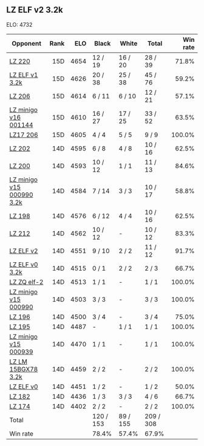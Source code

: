 ## LZ ELF v2 3.2k ##

ELO: 4732

Opponent | Rank | ELO | Black | White | Total | Win rate
---------|-----:|----:|-------|-------|-------|-------:
[LZ 220](LZ%20220.md) | 15D | 4654 | 12 / 19 | 16 / 20 | 28 / 39 | 71.8%
[LZ ELF v1 3.2k](LZ%20ELF%20v1%203.2k.md) | 15D | 4626 | 20 / 38 | 25 / 38 | 45 / 76 | 59.2%
[LZ 206](LZ%20206.md) | 15D | 4614 | 6 / 11 | 6 / 10 | 12 / 21 | 57.1%
[LZ minigo v16 001144](LZ%20minigo%20v16%20001144.md) | 15D | 4610 | 16 / 27 | 17 / 25 | 33 / 52 | 63.5%
[LZ17 206](LZ17%20206.md) | 15D | 4605 | 4 / 4 | 5 / 5 | 9 / 9 | 100.0%
[LZ 202](LZ%20202.md) | 14D | 4595 | 6 / 8 | 4 / 8 | 10 / 16 | 62.5%
[LZ 200](LZ%20200.md) | 14D | 4593 | 10 / 12 | 1 / 1 | 11 / 13 | 84.6%
[LZ minigo v15 000990 3.2k](LZ%20minigo%20v15%20000990%203.2k.md) | 14D | 4584 | 7 / 14 | 3 / 3 | 10 / 17 | 58.8%
[LZ 198](LZ%20198.md) | 14D | 4576 | 6 / 12 | 4 / 4 | 10 / 16 | 62.5%
[LZ 212](LZ%20212.md) | 14D | 4562 | 10 / 12 | - | 10 / 12 | 83.3%
[LZ ELF v2](LZ%20ELF%20v2.md) | 14D | 4551 | 9 / 10 | 2 / 2 | 11 / 12 | 91.7%
[LZ ELF v0 3.2k](LZ%20ELF%20v0%203.2k.md) | 14D | 4515 | 0 / 1 | 2 / 2 | 2 / 3 | 66.7%
[LZ ZQ elf-2](LZ%20ZQ%20elf-2.md) | 14D | 4513 | 1 / 1 | - | 1 / 1 | 100.0%
[LZ minigo v15 000990](LZ%20minigo%20v15%20000990.md) | 14D | 4503 | 3 / 3 | - | 3 / 3 | 100.0%
[LZ 196](LZ%20196.md) | 14D | 4500 | 3 / 4 | - | 3 / 4 | 75.0%
[LZ 195](LZ%20195.md) | 14D | 4487 | - | 1 / 1 | 1 / 1 | 100.0%
[LZ minigo v15 000939](LZ%20minigo%20v15%20000939.md) | 14D | 4470 | 1 / 1 | - | 1 / 1 | 100.0%
[LZ LM 15BGX78 3.2k](LZ%20LM%2015BGX78%203.2k.md) | 14D | 4459 | 2 / 2 | - | 2 / 2 | 100.0%
[LZ ELF v0](LZ%20ELF%20v0.md) | 14D | 4451 | 1 / 2 | - | 1 / 2 | 50.0%
[LZ 182](LZ%20182.md) | 14D | 4436 | 1 / 3 | 3 / 3 | 4 / 6 | 66.7%
[LZ 174](LZ%20174.md) | 14D | 4402 | 2 / 2 | - | 2 / 2 | 100.0%
Total | | | 120 / 153 | 89 / 155 | 209 / 308 | 
Win rate| | | 78.4% | 57.4% | 67.9% | 
